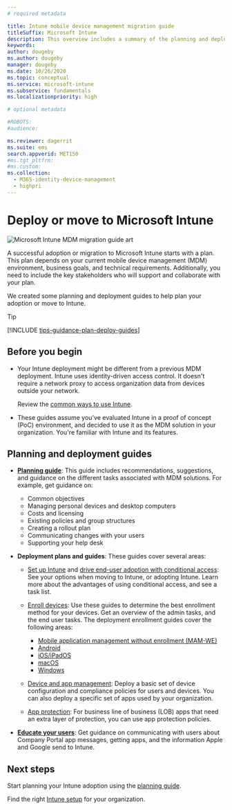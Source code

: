 ```yaml
---
# required metadata

title: Intune mobile device management migration guide
titleSuffix: Microsoft Intune
description: This overview includes a summary of the planning and deployment guides for Microsoft Intune.
keywords:
author: dougeby
ms.author: dougeby
manager: dougeby
ms.date: 10/26/2020
ms.topic: conceptual
ms.service: microsoft-intune
ms.subservice: fundamentals
ms.localizationpriority: high

# optional metadata

#ROBOTS:
#audience:

ms.reviewer: dagerrit
ms.suite: ems
search.appverid: MET150
#ms.tgt_pltfrm:
#ms.custom:
ms.collection: 
  - M365-identity-device-management
  - highpri
---
```


# Deploy or move to Microsoft Intune

![Microsoft Intune MDM migration guide art](./media/migration-guide/MDM-migration-guide-art.PNG)

A successful adoption or migration to Microsoft Intune starts with a plan. This plan depends on your current mobile device management (MDM) environment, business goals, and technical requirements. Additionally, you need to include the key stakeholders who will support and collaborate with your plan.

We created some planning and deployment guides to help plan your adoption or move to Intune. 

> [!TIP]
> [!INCLUDE [tips-guidance-plan-deploy-guides](../includes/tips-guidance-plan-deploy-guides.md)]

## Before you begin

- Your Intune deployment might be different from a previous MDM deployment. Intune uses identity-driven access control. It doesn't require a network proxy to access organization data from devices outside your network.

  Review the [common ways to use Intune](common-scenarios.md).

- These guides assume you've evaluated Intune in a proof of concept (PoC) environment, and decided to use it as the MDM solution in your organization. You're familiar with Intune and its features.

## Planning and deployment guides

- **[Planning guide](intune-planning-guide.md)**: This guide includes recommendations, suggestions, and guidance on the different tasks associated with MDM solutions. For example, get guidance on:

  - Common objectives
  - Managing personal devices and desktop computers
  - Costs and licensing
  - Existing policies and group structures
  - Creating a rollout plan
  - Communicating changes with your users
  - Supporting your help desk

- **Deployment plans and guides**: These guides cover several areas:

  - [Set up Intune](deployment-guide-intune-setup.md) and [drive end-user adoption with conditional access](migration-guide-drive-adoption.md): See your options when moving to Intune, or adopting Intune. Learn more about the advantages of using conditional access, and see a task list.

  - [Enroll devices](deployment-guide-enrollment.md): Use these guides to determine the best enrollment method for your devices. Get an overview of the admin tasks, and the end user tasks. The deployment enrollment guides cover the following areas:

    - [Mobile application management without enrollment (MAM-WE)](deployment-guide-enrollment-mamwe.md)
    - [Android](deployment-guide-enrollment-android.md)
    - [iOS/iPadOS](deployment-guide-enrollment-ios-ipados.md)
    - [macOS](deployment-guide-enrollment-macos.md)
    - [Windows](deployment-guide-enrollment-windows.md)

  - [Device and app management](migration-guide-configure-policies.md): Deploy a basic set of device configuration and compliance policies for users and devices. You can also deploy a specific set of apps used by your organization.
  - [App protection](../apps/app-protection-policies.md): For business line of business (LOB) apps that need an extra layer of protection, you can use app protection policies.

- **[Educate your users](end-user-educate.md)**: Get guidance on communicating with users about Company Portal app messages, getting apps, and the information Apple and Google send to Intune.

## Next steps

Start planning your Intune adoption using the [planning guide](intune-planning-guide.md).

Find the right [Intune setup](deployment-guide-intune-setup.md) for your organization.
